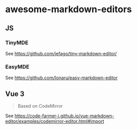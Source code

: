 # awesome-markdown-editors

## JS

### TinyMDE
See https://github.com/jefago/tiny-markdown-editor/

### EasyMDE
See https://github.com/Ionaru/easy-markdown-editor

## Vue 3

> Based on CodeMirror

See https://code-farmer-i.github.io/vue-markdown-editor/examples/codemirror-editor.html#import
